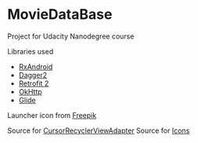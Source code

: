 # MovieDataBase

Project for Udacity Nanodegree course

Libraries used
- [RxAndroid](https://github.com/ReactiveX/RxAndroid)
- [Dagger2](http://google.github.io/dagger/)
- [Retrofit 2](http://square.github.io/retrofit/)
- [OkHttp](http://square.github.io/okhttp/) 
- [Glide](https://github.com/bumptech/glide) 

Launcher icon from [Freepik](http://www.freepik.com/)

Source for [CursorRecyclerViewAdapter](https://gist.github.com/skyfishjy/443b7448f59be978bc59)
Source for [Icons](https://material.io/icons/)
